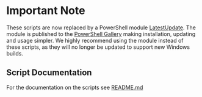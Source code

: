 # Important Note

These scripts are now replaced by a PowerShell module [LatestUpdate](https://github.com/aaronparker/LatestUpdate). The module is published to the [PowerShell Gallery](https://www.powershellgallery.com/packages/latestupdate) making installation, updating and usage simpler. We highly recommend using the module instead of these scripts, as they will no longer be updated to support new Windows builds.

## Script Documentation

For the documentation on the scripts see [README.md](README.md)